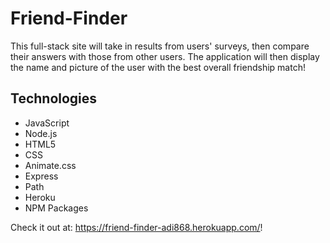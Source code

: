 # Friend-Finder
This full-stack site will take in results from users' surveys, then compare their answers with those from other users. The application will then display the name and picture of the user with the best overall friendship match!

## Technologies
* JavaScript
* Node.js
* HTML5
* CSS
* Animate.css
* Express
* Path
* Heroku
* NPM Packages

Check it out at: https://friend-finder-adi868.herokuapp.com/!
